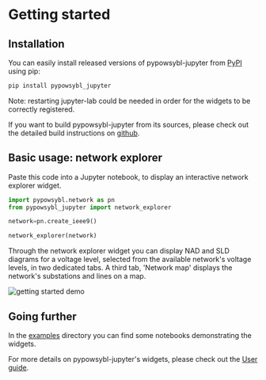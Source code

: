 # Getting started

## Installation

You can easily install released versions of pypowsybl-jupyter from
[PyPI](https://pypi.org/project/pypowsybl-jupyter/) using pip:


```bash
pip install pypowsybl_jupyter
```

Note: restarting jupyter-lab could be needed in order for the widgets to be correctly registered.

If you want to build pypowsybl-jupyter from its sources, please check out the detailed build instructions on [github](https://github.com/powsybl/pypowsybl-jupyter).

## Basic usage: network explorer

Paste this code into a Jupyter notebook, to display an interactive network explorer widget. 

```python
import pypowsybl.network as pn
from pypowsybl_jupyter import network_explorer

network=pn.create_ieee9()

network_explorer(network)
```

Through the network explorer widget you can display NAD and SLD diagrams for a voltage level, selected from the available network's voltage levels, in two dedicated tabs.
A third tab, 'Network map' displays the network's substations and lines on a map.

![getting started demo](/_static/img/getting_started_1.png)


## Going further

In the [examples](https://github.com/powsybl/pypowsybl-jupyter/tree/main/examples) directory you can find some notebooks demonstrating the widgets.

For more details on pypowsybl-jupyter's widgets, please check out the [User guide](../user_guide/index.md).

